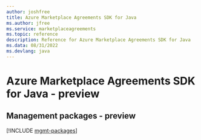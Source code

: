 ```yaml
---
author: joshfree
title: Azure Marketplace Agreements SDK for Java
ms.author: jfree
ms.service: marketplaceagreements
ms.topic: reference
description: Reference for Azure Marketplace Agreements SDK for Java
ms.data: 08/31/2022
ms.devlang: java
---
```

# Azure Marketplace Agreements SDK for Java - preview

## Management packages - preview
[!INCLUDE [mgmt-packages](marketplace-agreements-mgmt-index.md)]